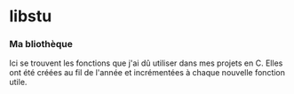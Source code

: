 # libstu
### Ma bliothèque 
Ici se trouvent les fonctions que j'ai dû utiliser dans mes projets en C. Elles ont été créées au fil de l'année et incrémentées à chaque nouvelle fonction utile.
